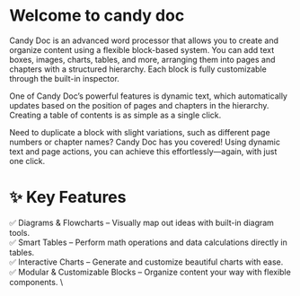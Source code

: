 # Welcome to candy doc
Candy Doc is an advanced word processor that allows you to create and organize content using a flexible block-based system. You can add text boxes, images, charts, tables, and more, arranging them into pages and chapters with a structured hierarchy. Each block is fully customizable through the built-in inspector.

One of Candy Doc’s powerful features is dynamic text, which automatically updates based on the position of pages and chapters in the hierarchy. Creating a table of contents is as simple as a single click.

Need to duplicate a block with slight variations, such as different page numbers or chapter names? Candy Doc has you covered! Using dynamic text and page actions, you can achieve this effortlessly—again, with just one click.

# ✨ Key Features
✅ Diagrams & Flowcharts – Visually map out ideas with built-in diagram tools. \
✅ Smart Tables – Perform math operations and data calculations directly in tables. \
✅ Interactive Charts – Generate and customize beautiful charts with ease. \
✅ Modular & Customizable Blocks – Organize content your way with flexible components. \
